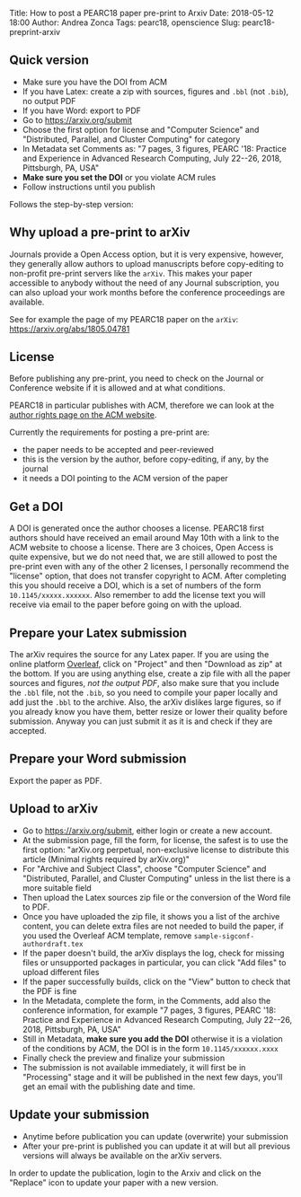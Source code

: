 Title: How to post a PEARC18 paper pre-print to Arxiv
Date: 2018-05-12 18:00
Author: Andrea Zonca
Tags: pearc18, openscience
Slug: pearc18-preprint-arxiv

## Quick version

* Make sure you have the DOI from ACM
* If you have Latex: create a zip with sources, figures and `.bbl` (not `.bib`), no output PDF
* If you have Word: export to PDF
* Go to <https://arxiv.org/submit>
* Choose the first option for license and "Computer Science" and "Distributed, Parallel, and Cluster Computing" for category
* In Metadata set Comments as: "7 pages, 3 figures, PEARC '18: Practice and Experience in Advanced Research Computing, July 22--26, 2018, Pittsburgh, PA, USA"
* **Make sure you set the DOI** or you violate ACM rules
* Follow instructions until you publish

Follows the step-by-step version:

## Why upload a pre-print to arXiv

Journals provide a Open Access option, but it is very expensive, however, they generally allow authors to upload manuscripts before copy-editing to non-profit pre-print servers like the `arXiv`.
This makes your paper accessible to anybody without the need of any Journal subscription, you can also upload your work months before the conference proceedings are available.

See for example the page of my PEARC18 paper on the `arXiv`: <https://arxiv.org/abs/1805.04781>

## License

Before publishing any pre-print, you need to check on the Journal or Conference website
if it is allowed and at what conditions.

PEARC18 in particular publishes with ACM, therefore we can look at the [author rights page on the ACM website](http://authors.acm.org/main.html).

Currently the requirements for posting a pre-print are:

* the paper needs to be accepted and peer-reviewed
* this is the version by the author, before copy-editing, if any, by the journal
* it needs a DOI pointing to the ACM version of the paper

## Get a DOI

A DOI is generated once the author chooses a license.
PEARC18 first authors should have received an email around May 10th with a link to the ACM
website to choose a license.
There are 3 choices, Open Access is quite expensive, but we do not need that, we are still allowed
to post the pre-print even with any of the other 2 licenses, I personally recommend the
"license" option, that does not transfer copyright to ACM.
After completing this you should receive a DOI, which is a set of numbers of the form `10.1145/xxxxx.xxxxxx`.
Also remember to add the license text you will receive via email to the paper before going on with the upload.

## Prepare your Latex submission

The arXiv requires the source for any Latex paper.
If you are using the online platform [Overleaf](https://overleaf.com), click on "Project" and then "Download as zip" at the bottom.
If you are using anything else, create a zip file with all the paper sources and figures, *not the output PDF*, also make sure that you include the `.bbl` file, not the `.bib`, so you need to compile your paper locally and add just the `.bbl` to the archive.
Also, the arXiv dislikes large figures, so if you already know you have them, better resize or lower their quality before submission. Anyway you can just submit it as it is and check if they are accepted.

## Prepare your Word submission

Export the paper as PDF.

## Upload to arXiv

* Go to <https://arxiv.org/submit>, either login or create a new account.
* At the submission page, fill the form, for license, the safest is to use the first option: "arXiv.org perpetual, non-exclusive license to distribute this article (Minimal rights required by arXiv.org)"
* For "Archive and Subject Class", choose "Computer Science" and "Distributed, Parallel, and Cluster Computing" unless in the list there is a more suitable field
* Then upload the Latex sources zip file or the conversion of the Word file to PDF.
* Once you have uploaded the zip file, it shows you a list of the archive content, you can delete extra files are not needed to build the paper, if you used the Overleaf ACM template, remove `sample-sigconf-authordraft.tex`
* If the paper doesn't build, the arXiv displays the log, check for missing files or unsupported packages in particular, you can click "Add files" to upload different files
* If the paper successfully builds, click on the "View" button to check that the PDF is fine
* In the Metadata, complete the form, in the Comments, add also the conference information, for example "7 pages, 3 figures, PEARC '18: Practice and Experience in Advanced Research Computing, July 22--26, 2018, Pittsburgh, PA, USA"
* Still in Metadata, **make sure you add the DOI** otherwise it is a violation of the conditions by ACM, the DOI is in the form  `10.1145/xxxxxx.xxxx`
* Finally check the preview and finalize your submission
* The submission is not available immediately, it will first be in "Processing" stage and it will be published in the next few days, you'll get an email with the publishing date and time.

## Update your submission

* Anytime before publication you can update (overwrite) your submission
* After your pre-print is published you can update it at will but all previous versions will always be available on the arXiv servers.

In order to update the publication, login to the Arxiv and click on the "Replace" icon to update your paper with a new version.
